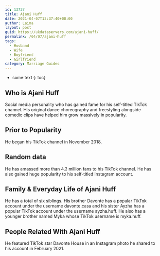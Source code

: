 ```yaml
---
id: 13737
title: Ajani Huff
date: 2021-04-07T13:37:40+00:00
author: Laima
layout: post
guid: https://ukdataservers.com/ajani-huff/
permalink: /04/07/ajani-huff
tags:
  - Husband
  - Wife
  - Boyfriend
  - Girlfriend
category: Marriage Guides
---
```


* some text
{: toc}


## Who is Ajani Huff
                  
                  
                  
Social media personality who has gained fame for his self-titled TikTok channel. His original dance choreography and freestyling alongside comedic clips have helped him grow massively in popularity. 
                  
              
            
              
            
                
                
                
## Prior to Popularity
                  
                  
                  
He began his TikTok channel in November 2018. 
                  
              
            
              
            
                
                
                
## Random data
                  
                  
                  
He has amassed more than 4.3 million fans to his TikTok channel. He has also gained huge popularity to his self-titled Instagram account. 
                  
              
            
              
            
                
                
                
## Family & Everyday Life of Ajani Huff
                  
                  
                  
He has a total of six siblings. His brother Davonte has a popular TikTok account under the username davonte.casa and his sister Ayzha has a popular TikTok account under the username ayzha.huff. He also has a younger brother named Myka whose TikTok username is myka.huff.
                  
              
            
              
            
                
                
                
## People Related With Ajani Huff
                  
                  
                  
He featured TikTok star Davonte House in an Instagram photo he shared to his account in February 2021.
                  
              
            
              
            
                
              
            
              
              
            
            
              
            
          
          
          